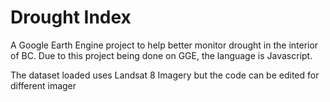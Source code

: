 # Drought Index

A Google Earth Engine project to help better monitor drought in the interior of BC. Due to this project being done on GGE, the language is Javascript.

The dataset loaded uses Landsat 8 Imagery but the code can be edited for different imager
